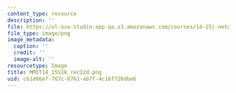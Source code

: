```yaml
---
content_type: resource
description: ''
file: https://ol-ocw-studio-app-qa.s3.amazonaws.com/courses/14-15j-networks-spring-2018/cb1d66ef767c8761ab7f4c16f726dbe6_MMIT14_15S18_rec12d.png
file_type: image/png
image_metadata:
  caption: ''
  credit: ''
  image-alt: ''
resourcetype: Image
title: MMIT14_15S18_rec12d.png
uid: cb1d66ef-767c-8761-ab7f-4c16f726dbe6
---
```

